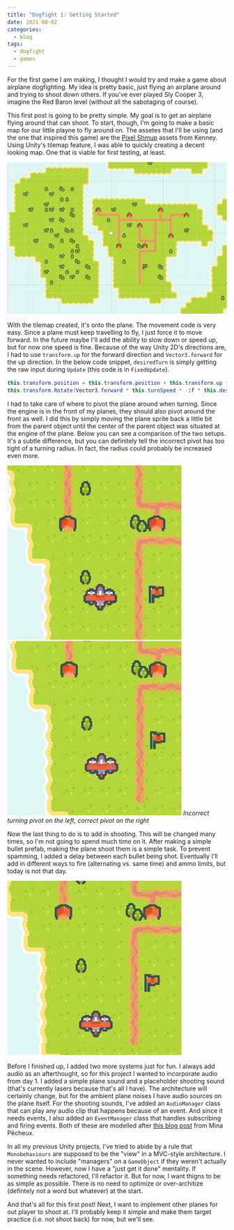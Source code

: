 ```yaml
---
title: "Dogfight 1: Getting Started"
date: 2021-08-02
categories:
  - blog
tags:
  - dogfight
  - games
---
```


For the first game I am making, I thought I would try and make a game about airplane dogfighting. My idea is pretty basic, just flying an airplane around and trying to shoot down others. If you've ever played Sly Cooper 3, imagine the Red Baron level (without all the sabotaging of course).

This first post is going to be pretty simple. My goal is to get an airplane flying around that can shoot. To start, though, I'm going to make a basic map for our little playne to fly around on. The assetes that I'll be using (and the one that inspired this game) are the [Pixel Shmup](https://kenney.nl/assets/pixel-shmup) assets from Kenney. Using Unity's tilemap feature, I was able to quickly creating a decent looking map. One that is viable for first testing, at least.

![Basic tiled map](/assets/images/2021-08-06-dogfight1/basic_map.png)

With the tilemap created, it's onto the plane. The movement code is very easy. Since a plane must keep travelling to fly, I just force it to move forward. In the future maybe I'll add the ability to slow down or speed up, but for now one speed is fine. Because of the way Unity 2D's directions are, I had to use `transform.up` for the forward direction and `Vector3.forward` for the up direction. In the below code snippet, `desiredTurn` is simply getting the raw input during `Update` (this code is in `FixedUpdate`).

```csharp
this.transform.position = this.transform.position + this.transform.up * Time.deltaTime * this.forwardSpeed;
this.transform.Rotate(Vector3.forward * this.turnSpeed * -1f * this.desiredTurn;
```

I had to take care of where to pivot the plane around when turning. Since the engine is in the front of my planes, they should also pivot around the front as well. I did this by simply moving the plane sprite back a little bit from the parent object until the center of the parent object was situated at the engine of the plane. Below you can see a comparison of the two setups. It's a subtle difference, but you can definitely tell the incorrect pivot has too tight of a turning radius. In fact, the radius could probably be increased even more.

![Incorrect turning pivot](/assets/images/2021-08-06-dogfight1/incorrect_turning.gif) ![Correct turning pivot](/assets/images/2021-08-06-dogfight1/correct_turning.gif)
*Incorrect turning pivot on the left, correct pivot on the right*

Now the last thing to do is to add in shooting. This will be changed many times, so I'm not going to spend much time on it. After making a simple bullet prefab, making the plane shoot them is a simple task. To prevent spamming, I added a delay between each bullet being shot. Eventually I'll add in different ways to fire (alternating vs. same time) and ammo limits, but today is not that day.

![Plane shooting](/assets/images/2021-08-06-dogfight1/shooting.gif)

Before I finished up, I added two more systems just for fun. I always add audio as an afterthought, so for this project I wanted to incorporate audio from day 1. I added a simple plane sound and a placeholder shooting sound (that's currently lasers because that's all I have). The architecture will certainly change, but for the ambient plane noises I have audio sources on the plane itself. For the shooting sounds, I've added an `AudioManager` class that can play any audio clip that happens because of an event. And since it needs events, I also added an `EventManager` class that handles subscribing and firing events. Both of these are modelled after [this blog post](https://minapecheux.com/website/2021/05/14/rts-interlude-2-refactoring-the-event-system-unity-c/) from Mina Pêcheux.

In all my previous Unity projects, I've tried to abide by a rule that `Monobehaviours` are supposed to be the "view" in a MVC-style architecture. I never wanted to include "managers" on a `GameObject` if they weren't actually in the scene. However, now I have a "just get it done" mentality. If something needs refactored, I'll refactor it. But for now, I want thigns to be as simple as possible. There is no need to optimize or over-architize (defintely not a word but whatever) at the start.

And that's all for this first post! Next, I want to implement other planes for out player to shoot at. I'll probably keep it simple and make them target practice (i.e. not shoot back) for now, but we'll see.
